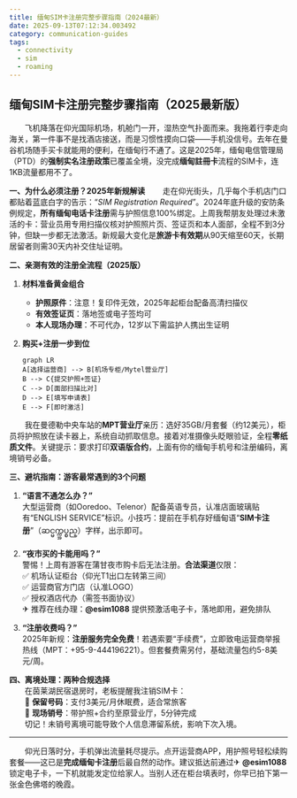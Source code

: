 ```yaml
---
title: 缅甸SIM卡注册完整步骤指南（2024最新）
date: 2025-09-13T07:12:34.003492
category: communication-guides
tags:
  - connectivity
  - sim
  - roaming
---
```


## 缅甸SIM卡注册完整步骤指南（2025最新版）

　　飞机降落在仰光国际机场，机舱门一开，湿热空气扑面而来。我拖着行李走向海关，第一件事不是找酒店接送，而是习惯性摸向口袋——手机没信号。去年在曼谷机场随手买卡就能用的便利，在缅甸行不通了。这是2025年，缅甸电信管理局（PTD）的**强制实名注册政策**已覆盖全境，没完成**缅甸註冊卡**流程的SIM卡，连1KB流量都用不了。

**一、为什么必须注册？2025年新规解读**
　　走在仰光街头，几乎每个手机店门口都贴着蓝底白字的告示：“*SIM Registration Required*”。2024年底升级的安防条例规定，**所有缅甸电话卡注册**需与护照信息100%绑定。上周我帮朋友处理过未激活的卡：营业员用专用扫描仪核对护照照片页、签证页和本人面部，全程不到3分钟，但缺一步都无法激活。新规最大变化是**旅游卡有效期**从90天缩至60天，长期居留者则需30天内补交住址证明。

**二、亲测有效的注册全流程（2025版）**
1.  **材料准备黄金组合**
    *   **护照原件**：注意！复印件无效，2025年起柜台配备高清扫描仪
    *   **有效签证页**：落地签或电子签均可
    *   **本人现场办理**：不可代办，12岁以下需监护人携出生证明

2.  **购买+注册一步到位**
    ```mermaid
    graph LR
    A[选择运营商] --> B[机场专柜/Mytel营业厅]
    B --> C{提交护照+签证}
    C --> D[面部扫描比对]
    D --> E[填写申请表]
    E --> F[即时激活]
    ```
　　我在曼德勒中央车站的**MPT营业厅**亲历：选好35GB/月套餐（约12美元），柜员将护照放在读卡器上，系统自动抓取信息。接着对准摄像头眨眼验证，全程**零纸质文件**。关键提示：要求打印**双语版合约**，上面有你的缅甸手机号和注册编码，离境销号必备。

**三、避坑指南：游客最常遇到的3个问题**
1.  **“语言不通怎么办？”**  
    大型运营商（如Ooredoo、Telenor）配备英语专员，认准店面玻璃贴有“ENGLISH SERVICE”标识。小技巧：提前在手机存好缅甸语“**SIM卡注册**”（ဆင္မက္က္အပ္စည္）字样，出示即可。

2.  **“夜市买的卡能用吗？”**  
    警惕！上周有游客在蒲甘夜市购卡后无法注册。**合法渠道**仅限：  
    ✅ 机场认证柜台（仰光T1出口左转第三间）  
    ✅ 运营商官方门店（认准LOGO）  
    ✅ 授权酒店代办（需签书面协议）  
    ✈ 推荐在线办理：**@esim1088** 提供预激活电子卡，落地即用，避免排队  

3.  **“注册收费吗？”**  
    2025年新规：**注册服务完全免费**！若遇索要“手续费”，立即致电运营商举报热线（MPT：+95-9-444196221）。但套餐费需另付，基础流量包约5-8美元/周。

**四、离境处理：两种合规选择**  
　　在茵莱湖民宿退房时，老板提醒我注销SIM卡：  
　　🔹 **保留号码**：支付3美元/月休眠费，适合常旅客  
　　🔹 **现场销号**：带护照+合约至原营业厅，5分钟完成  
　　切记！未销号离境可能导致个人信息滞留系统，影响下次入境。

---

　　仰光日落时分，手机弹出流量耗尽提示。点开运营商APP，用护照号轻松续购套餐——这已是**完成缅甸卡注册**后最自然的动作。建议抵达前通过✈ **@esim1088** 锁定电子卡，一下机就能发定位给家人。当别人还在柜台填表时，你早已拍下第一张金色佛塔的晚霞。